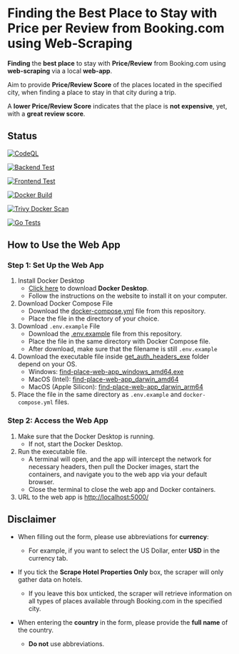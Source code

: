 # Finding the Best Place to Stay with Price per Review from Booking.com using Web-Scraping
**Finding** the **best place** to stay with **Price/Review** from Booking.com using **web-scraping** via a local **web-app**.

Aim to provide **Price/Review Score** of the places located in the specified city,
when finding a place to stay in that city during a trip.  

A **lower Price/Review Score** indicates that the place is **not expensive**, yet, with a **great review score**.   

## Status
[![CodeQL](https://github.com/sakan811/Find-the-Best-Place-to-Stay-with-Price-per-Review/actions/workflows/codeql.yml/badge.svg)](https://github.com/sakan811/Find-the-Best-Place-to-Stay-with-Price-per-Review/actions/workflows/codeql.yml)  

[![Backend Test](https://github.com/sakan811/Find-the-Best-Place-to-Stay-with-Price-per-Review/actions/workflows/backend-test.yml/badge.svg)](https://github.com/sakan811/Find-the-Best-Place-to-Stay-with-Price-per-Review/actions/workflows/backend-test.yml)

[![Frontend Test](https://github.com/sakan811/Find-the-Best-Place-to-Stay-with-Price-per-Review/actions/workflows/frontend-test.yml/badge.svg)](https://github.com/sakan811/Find-the-Best-Place-to-Stay-with-Price-per-Review/actions/workflows/frontend-test.yml)

[![Docker Build](https://github.com/sakan811/Find-the-Best-Place-to-Stay-with-Price-per-Review/actions/workflows/docker-build.yml/badge.svg)](https://github.com/sakan811/Find-the-Best-Place-to-Stay-with-Price-per-Review/actions/workflows/docker-build.yml)

[![Trivy Docker Scan](https://github.com/sakan811/Find-the-Best-Place-to-Stay-with-Price-per-Review/actions/workflows/trivy-scan.yml/badge.svg)](https://github.com/sakan811/Find-the-Best-Place-to-Stay-with-Price-per-Review/actions/workflows/trivy-scan.yml)

[![Go Tests](https://github.com/sakan811/Find-the-Best-Place-to-Stay-with-Price-per-Review/actions/workflows/go-test.yml/badge.svg)](https://github.com/sakan811/Find-the-Best-Place-to-Stay-with-Price-per-Review/actions/workflows/go-test.yml)

## How to Use the Web App

### Step 1: Set Up the Web App
1. Install Docker Desktop
   - [Click here](https://www.docker.com/products/docker-desktop) to download **Docker Desktop**.
   - Follow the instructions on the website to install it on your computer.
2. Download Docker Compose File
   - Download the [docker-compose.yml](docker-compose.yml) file from this repository.
   - Place the file in the directory of your choice.
3. Download `.env.example` File
   - Download the [.env.example](.env.example) file from this repository.
   - Place the file in the same directory with Docker Compose file.
   - After download, make sure that the filename is still `.env.example`
4. Download the executable file inside [get_auth_headers_exe](get_auth_headers_exe) folder depend on your OS.
   - Windows: [find-place-web-app_windows_amd64.exe](get_auth_headers_exe/find-place-web-app_windows_amd64.exe)
   - MacOS (Intel): [find-place-web-app_darwin_amd64](get_auth_headers_exe/find-place-web-app_darwin_amd64)
   - MacOS (Apple Silicon): [find-place-web-app_darwin_arm64](get_auth_headers_exe/find-place-web-app_darwin_arm64)
5. Place the file in the same directory as `.env.example` and `docker-compose.yml` files.

### Step 2: Access the Web App
1. Make sure that the Docker Desktop is running.
   - If not, start the Docker Desktop. 
2. Run the executable file.
   - A terminal will open, and the app will intercept the network for necessary headers, then pull the Docker images, 
     start the containers, and navigate you to the web app via your default browser.
   - Close the terminal to close the web app and Docker containers.
3. URL to the web app is [http://localhost:5000/](http://localhost:5000/)

## Disclaimer

- When filling out the form, please use abbreviations for **currency**:
  - For example, if you want to select the US Dollar, enter **USD** in the currency tab.

- If you tick the **Scrape Hotel Properties Only** box, the scraper will only gather data on hotels. 
  - If you leave this box unticked, the scraper will retrieve information on all types of places available through Booking.com in the specified city.

- When entering the **country** in the form, please provide the **full name** of the country. 
  - **Do not** use abbreviations.
